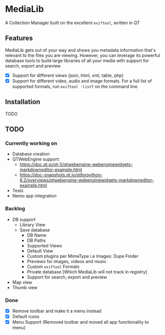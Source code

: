 # MediaLib
A Collection Manager built on the excellent `exiftool`, written in QT

## Features
MediaLib gets out of your way and shows you metadata information that's relevant to the files you are viewing. However, you can leverage its powerful database tools to build large libraries of all your media with support for search, export and preview
- [x] Support for different views (json, html, xml, table, php)
- [x] Support for different video, audio and image formats. For a full list of supported formats, run `exiftool -listf` on the command line

## Installation
TODO

## TODO
### Currently working on
- Database creation
- QTWebEngine support: 
  - https://doc.qt.io/qt-5/qtwebengine-webenginewidgets-markdowneditor-example.html 
  - https://doc-snapshots.qt.io/qtforpython-6.2/overviews/qtwebengine-webenginewidgets-markdowneditor-example.html
- Tests
- Nemo app integration

### Backlog
- DB support
  - Library View
  - Save database
    - DB Name
    - DB Paths
    - Supported Views
    - Default View
    - Custom plugins per MimeType i.e Images: Dupe Finder
    - Previews for images, videos and music
    - Custom `exiftool` Formats
    - Private database [Which MediaLib will not track in registry]
    - Support for search, export and preview
- Map view
- Thumb view

### Done
- [x] Remove toolbar and make it a menu instead
- [x] Default icons
- [x] Menu Support (Removed toolbar and moved all app functionality to menu)
